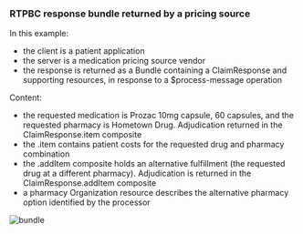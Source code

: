 <h3 id="example-rtpbc-response-scenario-using-fhir-messaging">RTPBC response bundle returned by a pricing source</h3>
<p>In this example:</p>
<ul>
<li>the client is a patient application</li>
<li>the server is a medication pricing source vendor</li>
<li>the response is returned as a Bundle containing a ClaimResponse and supporting resources, in response to a $process-message operation</li>
</ul>
<p>Content:</p>
<ul>
<li>the requested medication is Prozac 10mg capsule, 60 capsules, and the requested pharmacy is Hometown Drug. Adjudication returned in the ClaimResponse.item composite</li>
<li>the .item contains patient costs for the requested drug and pharmacy combination</li>
<li>the .addItem composite holds an alternative fulfillment (the requested drug at a different pharmacy). Adjudication is returned in the ClaimResponse.addItem composite</li>
<li>a pharmacy Organization resource describes the alternative pharmacy option identified by the processor</li>
</ul>
<div><img src="rtpbc-bundle-response-03-price-source.png" alt="bundle"></div>

<br/>